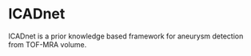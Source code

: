 # ICADnet
ICADnet is  a prior knowledge based framework for aneurysm detection from TOF-MRA volume.
